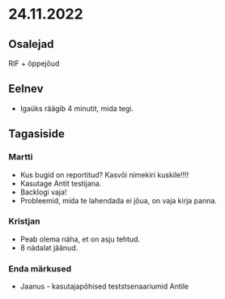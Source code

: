 # 24.11.2022
 
## Osalejad 
RIF + õppejõud

## Eelnev
* Igaüks räägib 4 minutit, mida tegi.

## Tagasiside
### Martti
* Kus bugid on reportitud? Kasvõi nimekiri kuskile!!!!
* Kasutage Antit testijana.
* Backlogi vaja!
* Probleemid, mida te lahendada ei jõua, on vaja kirja panna.

### Kristjan
* Peab olema näha, et on asju tehtud.
* 8 nädalat jäänud.

### Enda märkused
* Jaanus - kasutajapõhised teststsenaariumid Antile
